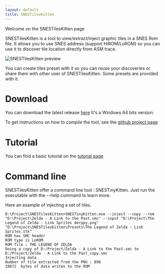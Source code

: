 ```yaml
---
layout: default
title: SNESTilesKitten
---
```


Welcome on the SNESTilesKitten page

SNESTilesKitten is a tool to view/extract/inject graphic tiles in a SNES Rom file. It allows you to use SNES address (support HiROM/LoROM) so you can use it to discover tile location directly from ASM trace.

![SNESTilesKitten preview](https://skarsnik.github.io/SNESTilesKitten/webimage/stk.png)


You can create tiles preset with it so you can reuse your discoveries or share them with other user of SNESTilesKitten. Some presets are provided with it.

# Download

You can download the latest release [here](https://github.com/Skarsnik/SNESTilesKitten/releases/latest) It's a Windows 64 bits version.

To get instructions on how to compile the tool, see the [github project page](https://github.com/Skarsnik/SNESTilesKitten/)

# Tutorial

You can find a basic tutorial on the [tutorial page](https://skarsnik.github.io/SNESTilesKitten/Tutorial)


# Command line

SNESTilesKitten offer a command line tool : SNESTinyKitten. Just run the executable with the --help command to learn more.

Here an example of injecting a set of tiles.

```
D:\Project\SNESTilesKitten>SNESTinyKitten.exe --inject --copy --rom "D:\Project\Zelda - A Link to the Past.smc" --input "D:\Project\The Legend of Zelda - Link Sprites derppy.png" "D:\Project\SNESTilesKitten\Presets\The Legend of Zelda - Link Sprites.stk"
ROM has SMC header
ROM type is LoROM
ROM Tile : THE LEGEND OF ZELDA
Doing a copy of D:/Project/Zelda - A Link to the Past.smc to D:/Project/Zelda - A Link to the Past_copy.smc
Injecting data
Number of tile extracted from the PNG : 896
28672  bytes of data writen to the ROM
```
